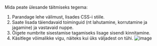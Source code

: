 Mida peate ülesande täitmiseks tegema:

1. Parandage lehe välimust, lisades CSS-i stiile.
2. Saate lisada täiendavaid toiminguid (nt lahutamine, korrutamine ja jagamine) ja vastavaid nuppe.
3. Õigete numbrite sisestamise tagamiseks lisage sisendi kinnitamine.
4. Käsitlege võimalikke vigu, näiteks kui üks väljadest on tühi.
![image](https://github.com/user-attachments/assets/6cd3b45b-e726-43dc-bed7-8d5c3c3851bd)
